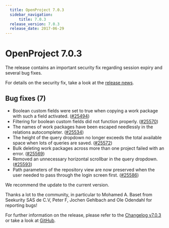 ```yaml
---
  title: OpenProject 7.0.3
  sidebar_navigation:
      title: 7.0.3
  release_version: 7.0.3
  release_date: 2017-06-29
---
```



# OpenProject 7.0.3

The release contains an important security fix regarding session expiry
and several bug fixes.

For details on the security fix, take a look at the [release
news](https://www.openproject.org/blog/openproject-7-0-3-released/).

## Bug fixes (7)

  - Boolean custom fields were set to true when copying a work package
    with such a field activated.
    ([#25494](https://community.openproject.com/projects/openproject/work_packages/25494))
  - Filtering for boolean custom fields did not function properly.
    ([#25570](https://community.openproject.com/projects/openproject/work_packages/25570))
  - The names of work packages have been escaped needlessly in the
    relations autocompleter.
    ([#25534](https://community.openproject.com/projects/openproject/work_packages/25534))
  - The height of the query dropdown no longer exceeds the total
    available space when lots of queries are saved.
    ([#25572](https://community.openproject.com/projects/openproject/work_packages/25572))
  - Bulk deleting work packages across more than one project failed with
    an error.
    ([#25569](https://community.openproject.com/projects/openproject/work_packages/25569))
  - Removed an unnecessary horizontal scrollbar in the query dropdown.
    ([#25593](https://community.openproject.com/projects/openproject/work_packages/25593))
  - Path parameters of the repository view are now preserved when the
    user needed to pass through the login screen first.
    ([#25586](https://community.openproject.com/projects/openproject/work_packages/25586))

We recommend the update to the current version.

Thanks a lot to the community, in particular to Mohamed A. Baset from
Seekurity SAS de C.V, Peter F, Jochen Gehlbach and Ole Odendahl for
reporting bugs!

For further information on the release, please refer to the [Changelog
v7.0.3](https://community.openproject.com/versions/839) 
or take a look at
[GitHub](https://github.com/opf/openproject/tree/v7.0.3).


